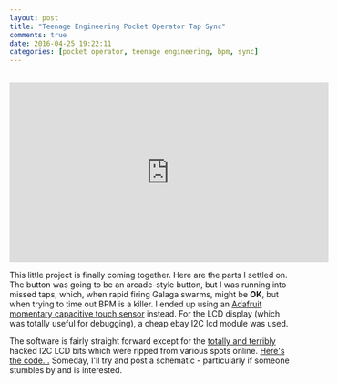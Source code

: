 ```yaml
---
layout: post
title: "Teenage Engineering Pocket Operator Tap Sync"
comments: true
date: 2016-04-25 19:22:11
categories: [pocket operator, teenage engineering, bpm, sync]
---
```


<br/>
<iframe width="560" height="315" src="https://www.youtube.com/embed/Cx91QPgpqYk" frameborder="0" allowfullscreen></iframe><br/>

This little project is finally coming together. Here are the parts I settled on. The button was going to be an arcade-style button, but I was running into missed taps, which, when rapid firing Galaga swarms, might be **OK**, but when trying to time out BPM is a killer. I ended up using an [Adafruit momentary capacitive touch sensor](https://www.adafruit.com/products/1374) instead. For the LCD display (which was totally useful for debugging), a cheap ebay I2C lcd module was used.

The software is fairly straight forward except for the [totally and terribly](http://jaywiggins.com/attiny85/i2c/lcd/2016/04/18/mostly-no-arduino-attiny-ic-lcd/) hacked I2C LCD bits which were ripped from various spots online. [Here's the code...](https://github.com/funkfinger/tap-bpm-click-track) Someday, I'll try and post a schematic - particularly if someone stumbles by and is interested.
